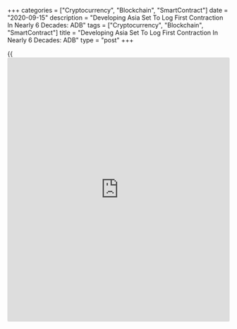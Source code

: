 +++
categories = ["Cryptocurrency", "Blockchain", "SmartContract"]
date = "2020-09-15"
description = "Developing Asia Set To Log First Contraction In Nearly 6 Decades: ADB"
tags = ["Cryptocurrency", "Blockchain", "SmartContract"]
title = "Developing Asia Set To Log First Contraction In Nearly 6 Decades: ADB"
type = "post"
+++

{{<iframe id="large-banner" src="https://www.bounty.group/#slide=14.0" width="100%" height="600" scrolling="no" style="border: 0px solid rgb(216, 221, 230); border-radius: 3px;">}}

Developing Asia is set to register its first contraction since early
1960s as the [coronavirus][1] pandemic continues to disrupt global
economic activity, the Asian Development Bank said Tuesday.

In its latest Asian Development Outlook Update, the lender said
developing Asia's gross domestic product will fall 0.7 percent in 2020,
in contrast to a 0.1 percent rise estimated in June.

Nonetheless, the growth outlook for 2021 was upgraded to 6.8 percent
from 6.2 percent. Despite the revision, GDP would be substantially below
expectations before Covid-19.

Consequently, the regional recovery will be L-shaped or "swoosh-shaped"
rather than V-shaped, the lender observed.

The lender cited threat of a prolonged Covid-19 pandemic and a return to
more stringent containment measures as the main risk to the outlook.

The ADB cautioned that a return to more stringent containment measures
could slow or even derail recovery and possibly trigger financial
turmoil. Although economies in developing Asia remain resilient, the
agency noted that continued [policy](https://www.fintechee.com/policy/) support is needed to underpin
recovery.

Excluding high-income newly industrialized economies, regional GDP is
expected to contract by 0.5 percent this year before growing by 7.2
percent next year.

The two largest economies in the region are diverging as nascent
recovery in the People's Republic of China contrasts with continued
fragility in India.

China's GDP is forecast to grow 1.8 percent in 2020, unchanged from the
previous projection, while the outlook for next year is revised up to
7.7 percent from 7.4 percent.

Meanwhile, the lockdown has stalled India's [economy][2], and the
continuing outbreak looks likely to prevent economic activity from
resuming fully in the remaining three quarters of FY 2020, the agency
said. India's GDP is forecast to contract sharply by 9 percent this year
before rising 8 percent in 2021.

According to ADB, East Asia is slowing more this year but will rebound
higher next year. The sub-regional forecast is for growth in both years,
at 1.3 percent in 2020 and 7.0 percent in 2021.

South Asia sees economic woes deepen as Covid-19 spreads. The sub-region
is now expected to shrink by a steep 6.8 percent this year and rebound
by 7.1 percent in 2021.

Southeast Asia retrenches, waging tough battles with the virus. Strict
quarantines and travel restrictions inflicted brutal second-quarter, the
lender noted.  
  
Projected sub-regional GDP is revised down by nearly 5 percentage points
to 3.8 percent contraction in 2020, with the forecast rebound revised up
by nearly 1 point to 5.5 percent growth in 2021.

Central Asian economic prospects continue to dim. Accordingly, sub-
regional GDP forecasts are downgraded from low growth to 2.1 percent
contraction in 2020 and tepid 3.9 percent growth in 2021.

The outlook for Pacific is revised down substantially, to 6.1 percent
contraction this year and only minimal growth in 2021.

The inflation forecast for the whole region was revised down to 2.9
percent from 3.2 percent as the slowdown in demand is expected to
outweigh inflationary supply-side disruptions. The forecast for 2021 was
maintained at 2.3 percent.

For comments and feedback [contact](https://www.playgroundfx.com/contact/): editorial@rtt[news](https://www.letsplayfx.com/blog/forex-news-website/).com

[Business News][3]

   1. www.rtt[news](https://www.letsplayfx.com/blog/forex-news-website/).com/list/coronavirus.aspx
   2. www.rtt[news](https://www.letsplayfx.com/blog/forex-news-website/).com/Content/EconomicNews.aspx
   3. www.rtt[news](https://www.letsplayfx.com/blog/forex-news-website/).com/Content/Business.aspx